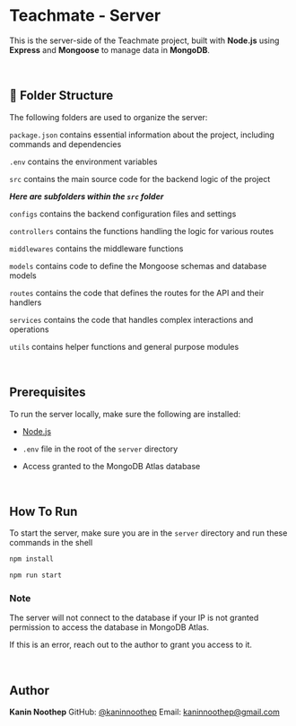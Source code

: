 # Teachmate - Server

This is the server-side of the Teachmate project, built with **Node.js** using **Express** and **Mongoose** to manage data in **MongoDB**.

</br>

## 📁 Folder Structure

The following folders are used to organize the server:

`package.json` contains essential information about the project, including commands and dependencies

`.env` contains the environment variables

`src` contains the main source code for the backend logic of the project

**_Here are subfolders within the `src` folder_**

`configs` contains the backend configuration files and settings

`controllers` contains the functions handling the logic for various routes

`middlewares` contains the middleware functions

`models` contains code to define the Mongoose schemas and database models

`routes` contains the code that defines the routes for the API and their handlers

`services` contains the code that handles complex interactions and operations

`utils` contains helper functions and general purpose modules

</br>

## Prerequisites

To run the server locally, make sure the following are installed:

- [Node.js](https://nodejs.org/)
- `.env` file in the root of the `server` directory
- Access granted to the MongoDB Atlas database

  </br>

## How To Run

To start the server, make sure you are in the `server` directory and run these commands in the shell

```sh
npm install
```

```sh
npm run start
```

### Note

The server will not connect to the database if your IP is not granted permission to access the database in MongoDB Atlas.

If this is an error, reach out to the author to grant you access to it.

</br>

<!-- CONTACT -->

## Author

**Kanin Noothep**
GitHub: [@kaninnoothep](https://github.com/kaninnoothep)
Email: [kaninnoothep@gmail.com](mailto:kaninnoothep@gmail.com)
